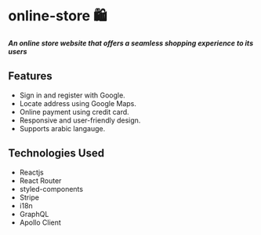 # online-store 🛍️
_**An online store website that offers a seamless shopping experience to its users**_

## Features
- Sign in and register with Google.
- Locate address using Google Maps.
- Online payment using credit card.
- Responsive and user-friendly design.
- Supports arabic langauge.

## Technologies Used
- Reactjs
- React Router
- styled-components
- Stripe
- i18n
- GraphQL
- Apollo Client
